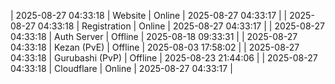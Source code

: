| 2025-08-27 04:33:18 | Website | Online | 2025-08-27 04:33:17 |
| 2025-08-27 04:33:18 | Registration | Online | 2025-08-27 04:33:17 |
| 2025-08-27 04:33:18 | Auth Server | Offline | 2025-08-18 09:33:31 |
| 2025-08-27 04:33:18 | Kezan (PvE) | Offline | 2025-08-03 17:58:02 |
| 2025-08-27 04:33:18 | Gurubashi (PvP) | Offline | 2025-08-23 21:44:06 |
| 2025-08-27 04:33:18 | Cloudflare | Online | 2025-08-27 04:33:17 |
